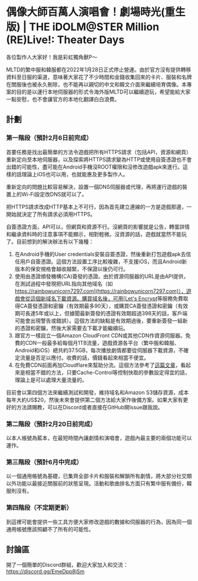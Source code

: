 # 偶像大師百萬人演唱會！劇場時光(重生版) | THE iDOLM@STER Million (RE)Live!: Theater Days

各位製作人大家好！我是彩虹獨角獸P～

MLTD的繁中服和韓服都在2022年1月28日正式停止營運。由於官方沒有提供轉移資料至日服的渠道，意味著大家花了不少時間和金錢收集回來的卡片、服裝和名牌在關服後也被永久刪除，也不能再以親切的中文和韓文介面來繼續培育偶像。本專案的目的是以運行本地伺服器的形式令海外版MLTD可以繼續遊玩，希望能給大家一點安慰，也不會讓官方的本地化翻譯白白浪費。

## 計劃

### 第一階段（預計2月6日前完成）
首要任務是找出最簡單的方法令遊戲把所有HTTPS請求（包括API，資源和網頁）重新定向至本地伺服器，以及探索將HTTPS請求變為HTTP或使用自簽憑證也不會出錯的可能性，盡可能在Android手機沒ROOT權限和沒修改遊戲apk來進行。這樣的話理論上iOS也可以用，也就能惠及更多製作人。

重新定向的問題比較容易解決，設置一個DNS伺服器或代理，再將運行遊戲的裝置上的Wi-Fi設定改DNS就可以了。

把HTTPS請求改成HTTP基本上不可行，因為首先建立連線的一方是遊戲那邊，一開始就決定了所有請求必須用HTTPS。

自簽憑證方面，API可以，但網頁和資源不行。沒網頁的影響就是公告，轉蛋詳情和繼承資料時的注意事項不能顯示，相對輕微。沒資源的話，遊戲就當然不能玩了。目前想到的解決辦法有以下幾種：
1. 在Android手機的User credentials安裝自簽憑證，然後重新打包遊戲apk去信任用戶自簽憑證。這個方法設置工序比較複雜，不支援iOS，而且Android新版本的保安規格會越收越緊，不保證以後仍可行。
2. 使用由憑證頒發機構(CA)簽發的憑證。由於資源伺服器的URL是由API提供，在測試過程中發現把URL指向其他域名（如[https://rainbowunicorn7297.com](https://rainbowunicorn7297.com)），遊戲會從這個新域名下載資源。購買域名後，可用[Let's Encrypt](https://letsencrypt.org)等服務免費取得CA簽發憑證和密鑰（有效期最多90天），或購買CA簽發憑證和密鑰（有效期可長達5年或以上，但據聞最新簽發的憑證有效期超過398天的話，客戶端可能會出現警告或錯誤）。這個方法的缺點是有效期過後，要重新簽發一組新的憑證和密鑰，然後大家需要去下載才能繼續玩。
3. 跟官方一樣設立一個Amazon CloudFront CDN或其他CDN作資源伺服器。免費的CDN一般最多給每個月1TB流量，遊戲資源各平台（繁中服和韓服、Android和iOS）總共約37.5GB，每次播放劇情都要從伺服器下載資源，不確定流量是否足以應付。收費的話，價錢看起來相當不便宜。
4. 在免費CDN前面再加Cloudflare來幫助分流。這個方法參考了[這篇文章](https://advancedweb.hu/how-to-use-a-custom-domain-on-cloudfront-with-cloudflare-managed-dns/)，看起來是相當不錯的方法，只要Cache-Control等控制快取的參數設定得宜的話，理論上是可以處理大量流量的。

目前會以第四個方法來繼續測試和開發，維持域名和Amazon S3儲存資源，成本每年大約US$20，然後未來會提供第二個方法給大家作後備方案。如果大家有更好的方法請賜教，可以在Discord或者直接在GitHub開Issue跟我說。

### 第二階段（預計2月20日前完成）
以本人帳號為藍本，在最短時間內讓劇情和演唱會，遊戲內最主要的兩個功能可以運作。

### 第三階段（預計6月中完成）
以一個通用帳號為基礎，已集齊全部卡片和服裝和解鎖所有劇情，將大部分社交類以外功能以最接近關服前的狀態呈現。活動和歌曲排名方面只有繁中服有備份，韓服則沒有。

### 第四階段（不定期更新）
到這裡可能會提供一些工具方便大家修改遊戲的數據和伺服器的行為，因為同一個通用帳號應該照顧不了所有的可能性。

## 討論區
開了一個簡單的Discord群組，歡迎大家加入和交流：https://discord.gg/EmeDpp8jSm
